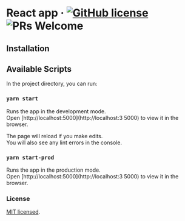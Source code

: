 # React app &middot; [![GitHub license](https://img.shields.io/badge/license-MIT-blue.svg)](https://github.com/facebook/react/blob/master/LICENSE) ![PRs Welcome](https://img.shields.io/badge/PRs-welcome-brightgreen.svg)


## Installation

## Available Scripts

In the project directory, you can run:

### `yarn start`

Runs the app in the development mode.\
Open [http://localhost:5000](http://localhost:3
5000) to view it in the browser.

The page will reload if you make edits.\
You will also see any lint errors in the console.

### `yarn start-prod`

Runs the app in the production mode.\
Open [http://localhost:5000](http://localhost:3
5000) to view it in the browser.

### License

[MIT licensed](./LICENSE).